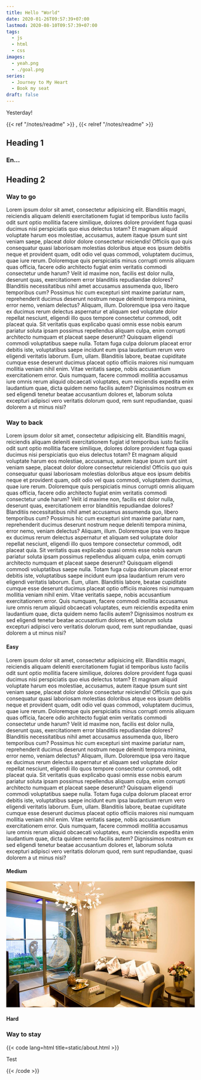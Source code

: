 ```yaml
---
title: Hello "World"
date: 2020-01-26T09:57:39+07:00
lastmod: 2020-08-10T09:57:39+07:00
tags:
  - js
  - html
  - css
images:
  - yeah.png
  - ./goal.png
series:
  - Journey to My Heart
  - Book my seat
draft: false
---
```


Yesterday!

{{< ref "/notes/readme" >}}
,
{{< relref "/notes/readme" >}}

## Heading 1

### En...

## Heading 2

### Way to go

Lorem ipsum dolor sit amet, consectetur adipisicing elit. Blanditiis magni, reiciendis aliquam deleniti exercitationem fugiat id temporibus iusto facilis odit sunt optio mollitia facere similique, dolores dolore provident fuga quasi ducimus nisi perspiciatis quo eius delectus totam? Et magnam aliquid voluptate harum eos molestiae, accusamus, autem itaque ipsum sunt sint veniam saepe, placeat dolor dolore consectetur reiciendis! Officiis quo quis consequatur quasi laboriosam molestias doloribus atque eos ipsum debitis neque et provident quam, odit odio vel quas commodi, voluptatem ducimus, quae iure rerum. Doloremque quis perspiciatis minus corrupti omnis aliquam quas officia, facere odio architecto fugiat enim veritatis commodi consectetur unde harum? Velit id maxime non, facilis est dolor nulla, deserunt quas, exercitationem error blanditiis repudiandae dolores? Blanditiis necessitatibus nihil amet accusamus assumenda quo, libero temporibus cum? Possimus hic cum excepturi sint maxime pariatur nam, reprehenderit ducimus deserunt nostrum neque deleniti tempora minima, error nemo, veniam delectus? Aliquam, illum. Doloremque ipsa vero itaque ex ducimus rerum delectus aspernatur et aliquam sed voluptate dolor repellat nesciunt, eligendi illo quos tempore consectetur commodi, odit placeat quia. Sit veritatis quas explicabo quasi omnis esse nobis earum pariatur soluta ipsam possimus repellendus aliquam culpa, enim corrupti architecto numquam et placeat saepe deserunt? Quisquam eligendi commodi voluptatibus saepe nulla. Totam fuga culpa dolorum placeat error debitis iste, voluptatibus saepe incidunt eum ipsa laudantium rerum vero eligendi veritatis laborum. Eum, ullam. Blanditiis labore, beatae cupiditate cumque esse deserunt ducimus placeat optio officiis maiores nisi numquam mollitia veniam nihil enim. Vitae veritatis saepe, nobis accusantium exercitationem error. Quis numquam, facere commodi mollitia accusamus iure omnis rerum aliquid obcaecati voluptates, eum reiciendis expedita enim laudantium quae, dicta quidem nemo facilis autem? Dignissimos nostrum ex sed eligendi tenetur beatae accusantium dolores et, laborum soluta excepturi adipisci vero veritatis dolorum quod, rem sunt repudiandae, quasi dolorem a ut minus nisi?

### Way to back

Lorem ipsum dolor sit amet, consectetur adipisicing elit. Blanditiis magni, reiciendis aliquam deleniti exercitationem fugiat id temporibus iusto facilis odit sunt optio mollitia facere similique, dolores dolore provident fuga quasi ducimus nisi perspiciatis quo eius delectus totam? Et magnam aliquid voluptate harum eos molestiae, accusamus, autem itaque ipsum sunt sint veniam saepe, placeat dolor dolore consectetur reiciendis! Officiis quo quis consequatur quasi laboriosam molestias doloribus atque eos ipsum debitis neque et provident quam, odit odio vel quas commodi, voluptatem ducimus, quae iure rerum. Doloremque quis perspiciatis minus corrupti omnis aliquam quas officia, facere odio architecto fugiat enim veritatis commodi consectetur unde harum? Velit id maxime non, facilis est dolor nulla, deserunt quas, exercitationem error blanditiis repudiandae dolores? Blanditiis necessitatibus nihil amet accusamus assumenda quo, libero temporibus cum? Possimus hic cum excepturi sint maxime pariatur nam, reprehenderit ducimus deserunt nostrum neque deleniti tempora minima, error nemo, veniam delectus? Aliquam, illum. Doloremque ipsa vero itaque ex ducimus rerum delectus aspernatur et aliquam sed voluptate dolor repellat nesciunt, eligendi illo quos tempore consectetur commodi, odit placeat quia. Sit veritatis quas explicabo quasi omnis esse nobis earum pariatur soluta ipsam possimus repellendus aliquam culpa, enim corrupti architecto numquam et placeat saepe deserunt? Quisquam eligendi commodi voluptatibus saepe nulla. Totam fuga culpa dolorum placeat error debitis iste, voluptatibus saepe incidunt eum ipsa laudantium rerum vero eligendi veritatis laborum. Eum, ullam. Blanditiis labore, beatae cupiditate cumque esse deserunt ducimus placeat optio officiis maiores nisi numquam mollitia veniam nihil enim. Vitae veritatis saepe, nobis accusantium exercitationem error. Quis numquam, facere commodi mollitia accusamus iure omnis rerum aliquid obcaecati voluptates, eum reiciendis expedita enim laudantium quae, dicta quidem nemo facilis autem? Dignissimos nostrum ex sed eligendi tenetur beatae accusantium dolores et, laborum soluta excepturi adipisci vero veritatis dolorum quod, rem sunt repudiandae, quasi dolorem a ut minus nisi?

#### Easy

Lorem ipsum dolor sit amet, consectetur adipisicing elit. Blanditiis magni, reiciendis aliquam deleniti exercitationem fugiat id temporibus iusto facilis odit sunt optio mollitia facere similique, dolores dolore provident fuga quasi ducimus nisi perspiciatis quo eius delectus totam? Et magnam aliquid voluptate harum eos molestiae, accusamus, autem itaque ipsum sunt sint veniam saepe, placeat dolor dolore consectetur reiciendis! Officiis quo quis consequatur quasi laboriosam molestias doloribus atque eos ipsum debitis neque et provident quam, odit odio vel quas commodi, voluptatem ducimus, quae iure rerum. Doloremque quis perspiciatis minus corrupti omnis aliquam quas officia, facere odio architecto fugiat enim veritatis commodi consectetur unde harum? Velit id maxime non, facilis est dolor nulla, deserunt quas, exercitationem error blanditiis repudiandae dolores? Blanditiis necessitatibus nihil amet accusamus assumenda quo, libero temporibus cum? Possimus hic cum excepturi sint maxime pariatur nam, reprehenderit ducimus deserunt nostrum neque deleniti tempora minima, error nemo, veniam delectus? Aliquam, illum. Doloremque ipsa vero itaque ex ducimus rerum delectus aspernatur et aliquam sed voluptate dolor repellat nesciunt, eligendi illo quos tempore consectetur commodi, odit placeat quia. Sit veritatis quas explicabo quasi omnis esse nobis earum pariatur soluta ipsam possimus repellendus aliquam culpa, enim corrupti architecto numquam et placeat saepe deserunt? Quisquam eligendi commodi voluptatibus saepe nulla. Totam fuga culpa dolorum placeat error debitis iste, voluptatibus saepe incidunt eum ipsa laudantium rerum vero eligendi veritatis laborum. Eum, ullam. Blanditiis labore, beatae cupiditate cumque esse deserunt ducimus placeat optio officiis maiores nisi numquam mollitia veniam nihil enim. Vitae veritatis saepe, nobis accusantium exercitationem error. Quis numquam, facere commodi mollitia accusamus iure omnis rerum aliquid obcaecati voluptates, eum reiciendis expedita enim laudantium quae, dicta quidem nemo facilis autem? Dignissimos nostrum ex sed eligendi tenetur beatae accusantium dolores et, laborum soluta excepturi adipisci vero veritatis dolorum quod, rem sunt repudiandae, quasi dolorem a ut minus nisi?

#### Medium

![](a.jpg)

#### Hard

### Way to stay

{{< code lang=html title=static/about.html >}}

<!DOCTYPE html>
<html lang="en">
  <head>
    <meta charset="UTF-8">
    <title>Example HTML5 Document</title>
  </head>
  
  <body>
    <p>Test</p>
  </body>
</html>
{{< /code >}}
